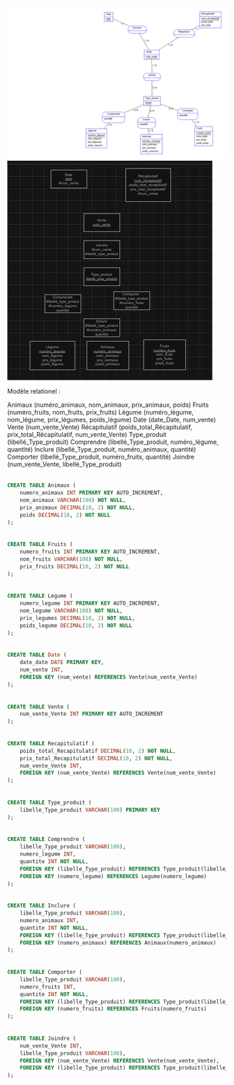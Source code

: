 ![alt text](exercice1MDC.png)
![alt text](image.png)

Modèle relationel :
 
Animaux (numéro_animaux, nom_animaux, prix_animaux, poids) 
Fruits (numéro_fruits, nom_fruits, prix_fruits) 
Légume (numéro_légume, nom_légume, prix_légumes, poids_légume) 
Date (date_Date, num_vente) 
Vente (num_vente_Vente) 
Récapitulatif (poids_total_Récapitulatif, prix_total_Récapitulatif, num_vente_Vente) 
Type_produit (libellé_Type_produit) 
Comprendre (libellé_Type_produit, numéro_légume, quantité) 
Inclure (libellé_Type_produit, numéro_animaux, quantité) 
Comporter (libellé_Type_produit, numéro_fruits, quantité) 
Joindre (num_vente_Vente, libellé_Type_produit) 

````SQL

CREATE TABLE Animaux (
    numero_animaux INT PRIMARY KEY AUTO_INCREMENT,
    nom_animaux VARCHAR(100) NOT NULL,
    prix_animaux DECIMAL(10, 2) NOT NULL,
    poids DECIMAL(10, 2) NOT NULL
);


CREATE TABLE Fruits (
    numero_fruits INT PRIMARY KEY AUTO_INCREMENT,
    nom_fruits VARCHAR(100) NOT NULL,
    prix_fruits DECIMAL(10, 2) NOT NULL
);


CREATE TABLE Legume (
    numero_legume INT PRIMARY KEY AUTO_INCREMENT,
    nom_legume VARCHAR(100) NOT NULL,
    prix_legumes DECIMAL(10, 2) NOT NULL,
    poids_legume DECIMAL(10, 2) NOT NULL
);


CREATE TABLE Date (
    date_date DATE PRIMARY KEY,
    num_vente INT,
    FOREIGN KEY (num_vente) REFERENCES Vente(num_vente_Vente)
);


CREATE TABLE Vente (
    num_vente_Vente INT PRIMARY KEY AUTO_INCREMENT
);


CREATE TABLE Recapitulatif (
    poids_total_Recapitulatif DECIMAL(10, 2) NOT NULL,
    prix_total_Recapitulatif DECIMAL(10, 2) NOT NULL,
    num_vente_Vente INT,
    FOREIGN KEY (num_vente_Vente) REFERENCES Vente(num_vente_Vente)
);


CREATE TABLE Type_produit (
    libelle_Type_produit VARCHAR(100) PRIMARY KEY
);


CREATE TABLE Comprendre (
    libelle_Type_produit VARCHAR(100),
    numero_legume INT,
    quantite INT NOT NULL,
    FOREIGN KEY (libelle_Type_produit) REFERENCES Type_produit(libelle_Type_produit),
    FOREIGN KEY (numero_legume) REFERENCES Legume(numero_legume)
);


CREATE TABLE Inclure (
    libelle_Type_produit VARCHAR(100),
    numero_animaux INT,
    quantite INT NOT NULL,
    FOREIGN KEY (libelle_Type_produit) REFERENCES Type_produit(libelle_Type_produit),
    FOREIGN KEY (numero_animaux) REFERENCES Animaux(numero_animaux)
);


CREATE TABLE Comporter (
    libelle_Type_produit VARCHAR(100),
    numero_fruits INT,
    quantite INT NOT NULL,
    FOREIGN KEY (libelle_Type_produit) REFERENCES Type_produit(libelle_Type_produit),
    FOREIGN KEY (numero_fruits) REFERENCES Fruits(numero_fruits)
);


CREATE TABLE Joindre (
    num_vente_Vente INT,
    libelle_Type_produit VARCHAR(100),
    FOREIGN KEY (num_vente_Vente) REFERENCES Vente(num_vente_Vente),
    FOREIGN KEY (libelle_Type_produit) REFERENCES Type_produit(libelle_Type_produit)
);


````